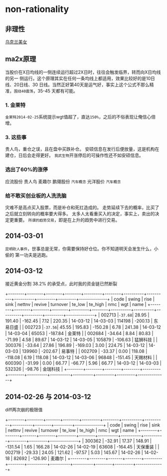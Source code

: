 # non-rationality

## 非理性

  [乌克兰美女](http://club.autohome.com.cn/bbs/thread-c-526-25612880-1.html)

## ma2x原理

  当股价在X日均线的一侧连续运行超过2X日时，往往会触发临界，转而向X日均线的另一
  侧运行。这个原理其实在任何一条均线上都适用，效果比较好的是10日线、20日线、30
  日线。当然正好第40天是运气好，事实上这个公式不那么精准，`围绕40震荡`，35-45
  天都有可能。

### 1. 金莱特

  `金莱特2014-02-25`系统提示wgt值超了，直达`150%`，之后的不俗表现让俺信心倍增。

### 3. 这些事

  贵人鸟，重仓之误，且在盘中买跌补仓。
  安硕信息在发行后便放量，这是机构在建仓，日后会走得更好。
  `我武生物`开涨停后的可操作性还不如安硕信息。

### 选出了60%的涨停
  应流股份
  贵人鸟
  麦趣尔
  鹏翎股份    `汽车概念`
  光洋股价    `汽车概念`

### 给不敢买创业板的人洗洗脑
  灾难不是高点买入股票，而是补仓和死扛造成的。
  走势延续下去的概率，比买了之后就立刻转向的概率要大得多。
  太多人太看重买入的决定，事实上，卖出的决定更重要。
  `所谓的趋势交易`，即是在上升的趋势中进行交易。

## 2014-03-01

  `昆明砍人事件`，世事总是无常，你需要保持好仓位。你不知道明天会发生什么，小偷的
  第一功夫是逃跑。

## 2014-03-12 

  接近黄金分割 38.2% 的承受点，此时我的资金链已然断裂

  +--------+--------+--------+--------+---------+--------+----------+----------+----------+---------+---------+--------------+
  | code   | swing  | rise   | sink   | nettnv  | revive | turnover | te_low   | te_high  | nmc     | wgt     | name         |
  +--------+--------+--------+--------+---------+--------+----------+----------+----------+---------+---------+--------------+
  | 002713 |`-37.68`|  28.95 | 191.40 | -162.45 |   7.12 |   220.35 | 14-03-12 | 14-03-03 |  114198 | -200.13 | 东易日盛 |
  | 002723 |`-37.56`|  45.55 | 195.83 | -150.28 |   6.78 |   241.38 | 14-03-12 | 14-03-04 |   65053 | -187.84 | 金莱特    |
  | 002684 | -34.64 |   8.84 |  80.83 |  -71.99 |   4.58 |    89.67 | 14-03-12 | 14-03-05 |  105879 | -106.63 | 猛狮科技 |
  | 300376 | -33.64 |  27.86 | 196.89 | -169.03 |   3.00 |   224.75 | 14-03-12 | 14-03-03 |  139960 | -202.67 | 易事特    |
  | 002709 | -33.37 |   0.00 | 118.08 | -118.08 |   6.19 |   118.08 | 14-03-12 | 14-03-06 |   96848 | -151.45 | 天赐材料 |
  | 600390 | -31.99 |   0.00 |  66.77 |  -66.77 |   5.96 |    66.77 | 14-03-12 | 14-03-03 |  532326 |  -98.76 | 金瑞科技 |
  +--------+--------+--------+--------+---------+--------+----------+----------+----------+---------+---------+--------------+

## 2014-02-26 与 2014-03-12 

  diff两次崩的极限值

  +--------+--------+-------+--------+---------+--------+----------+----------+----------+--------+---------+--------------+
  | code   | swing  | rise  | sink   | nettnv  | revive | turnover | te_low   | te_high  | nmc    | wgt     | name         |
  +--------+--------+-------+--------+---------+--------+----------+----------+----------+--------+---------+--------------+
  | 300362 | -32.91 | 17.37 | 148.91 | -131.54 |   1.65 |   166.28 | 14-02-26 | 14-02-19 |  63608 | -164.45 | 天保重装 |
  | 002719 | -29.33 | 24.05 | 121.62 |  -97.57 |   5.03 |   145.67 | 14-02-26 | 14-02-18 |  82692 | -126.90 | 麦趣尔    |
  +--------+--------+-------+--------+---------+--------+----------+----------+----------+--------+---------+--------------+

